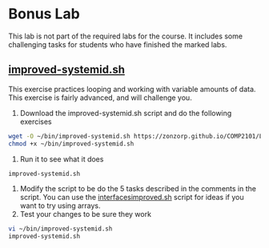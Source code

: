# Bonus Lab
This lab is not part of the required labs for the course. It includes some challenging tasks for students who have finished the marked labs.

## [improved-systemid.sh](scripts-lab3/improved-systemid.sh)
This exercise practices looping and working with variable amounts of data. This exercise is fairly advanced, and will challenge you.
1. Download the improved-systemid.sh script and do the following exercises
```bash
wget -O ~/bin/improved-systemid.sh https://zonzorp.github.io/COMP2101/Labs/bash/scripts-lab3/improved-systemid.sh
chmod +x ~/bin/improved-systemid.sh
```
1. Run it to see what it does
```bash
improved-systemid.sh
```
1. Modify the script to be do the 5 tasks described in the comments in the script. You can use the [interfacesimproved.sh](scripts-lab3/interfacesimproved.sh) script for ideas if you want to try using arrays.
1. Test your changes to be sure they work
```bash
vi ~/bin/improved-systemid.sh
improved-systemid.sh
```
